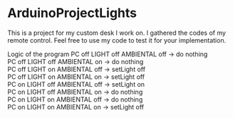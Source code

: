 # ArduinoProjectLights

This is a project for my custom desk I work on.
I gathered the codes of my remote control.
Feel free to use my code to test it for your implementation.

Logic of the program
PC off LIGHT off AMBIENTAL off   -> do nothing  		
PC off LIGHT off AMBIENTAL on    -> do nothing   					
PC off LIGHT on  AMBIENTAL off   -> setLight off		
PC off LIGHT on  AMBIENTAL on    -> setLight off			
PC on  LIGHT off AMBIENTAL off   -> setLight on			
PC on  LIGHT off AMBIENTAL on    -> do nothing							
PC on  LIGHT on  AMBIENTAL off   -> do nothing						
PC on  LIGHT on  AMBIENTAL on    -> setLight off			
